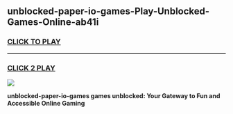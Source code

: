 
## unblocked-paper-io-games-Play-Unblocked-Games-Online-ab41i
<h3>
<a href="https://premium76.site?title=unblocked-paper-io-games&ref=25A">CLICK TO PLAY</a></h3>
<hr>

<h3>
<a href="https://premium76.site?title=unblocked-paper-io-games&ref=25A">CLICK 2 PLAY</a>
  
</h3>

<a href="https://premium76.site?title=unblocked-paper-io-games&ref=25A"><img src="https://clearcache.store/games.png"></a>


**unblocked-paper-io-games games unblocked: Your Gateway to Fun and Accessible Online Gaming**
